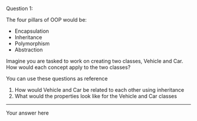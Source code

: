 Question 1:

The four pillars of OOP would be:
- Encapsulation
- Inheritance
- Polymorphism
- Abstraction

Imagine you are tasked to work on creating two classes, Vehicle and Car. How would each concept apply to the two classes?

You can use these questions as reference
1. How would Vehicle and Car be related to each other using inheritance
2. What would the properties look like for the Vehicle and Car classes

---------------------
Your answer here